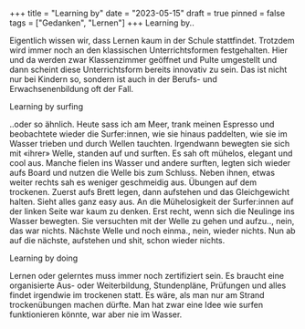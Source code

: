 +++
title = "Learning by"
date = "2023-05-15"
draft = true
pinned = false
tags = ["Gedanken", "Lernen"]
+++
Learning by..

Eigentlich wissen wir, dass Lernen kaum in der Schule stattfindet. Trotzdem wird immer noch an den klassischen Unterrichtsformen festgehalten. Hier und da werden zwar Klassenzimmer geöffnet und Pulte umgestellt und dann scheint diese Unterrichtsform bereits innovativ zu sein. Das ist nicht nur bei Kindern so, sondern ist auch in der Berufs- und Erwachsenenbildung oft der Fall. 

Learning by surfing

..oder so ähnlich. Heute sass ich am Meer, trank meinen Espresso und beobachtete wieder die Surfer:innen, wie sie hinaus paddelten, wie sie im Wasser trieben und durch Wellen tauchten. Irgendwann bewegten sie sich mit «ihrer» Welle, standen auf und surften. Es sah oft mühelos, elegant und cool aus. Manche fielen ins Wasser und andere surften, legten sich wieder aufs Board und nutzen die Welle bis zum Schluss. Neben ihnen, etwas weiter rechts sah es weniger geschmeidig aus. Übungen auf dem trockenen. Zuerst aufs Brett legen, dann aufstehen und das Gleichgewicht halten. Sieht alles ganz easy aus. An die Mühelosigkeit der Surfer:innen auf der linken Seite war kaum zu denken. Erst recht, wenn sich die Neulinge ins Wasser bewegten. Sie versuchten mit der Welle zu gehen und aufzu.., nein, das war nichts. Nächste Welle und noch einma., nein, wieder nichts. Nun ab auf die nächste, aufstehen und shit, schon wieder nichts. 

Learning by doing

Lernen oder gelerntes muss immer noch zertifiziert sein. Es braucht eine organisierte Aus- oder Weiterbildung, Stundenpläne, Prüfungen und alles findet irgendwie im trockenen statt. Es wäre, als man nur am Strand trockenübungen machen dürfte. Man hat zwar eine Idee wie surfen funktionieren könnte, war aber nie im Wasser.